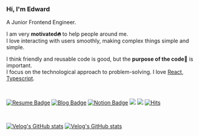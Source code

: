 ### Hi, I'm Edward
A Junior Frontend Engineer.

I am very **motivated🔥** to help people around me.   
I love interacting with users smoothly, making complex things simple and simple.

I think friendly and reusable code is good, but the **purpose of the code🎯** is important.   
I focus on the technological approach to problem-solving. 
I love [React](https://github.com/facebook/react), [Typescript](https://github.com/microsoft/TypeScript). 

<br>

[![Resume Badge](https://img.shields.io/badge/Resume-9065B0?style=flat-square&logo=iTerm2&link=https://bepyan.notion.site/Frontend-Developer-69fd245161734c1793e8df78dffe705c)](https://bepyan.notion.site/Frontend-Developer-69fd245161734c1793e8df78dffe705c)
[![Blog Badge](https://img.shields.io/badge/Blog-1d1f21?style=flat-square&logo=Gatsby&logoColor=white&link=https://bepyan.github.io/)](https://bepyan.github.io/)
[![Notion Badge](https://img.shields.io/badge/Notion-black?style=flat-square&logo=Notion&logoColor=white&link=https://bepyan.notion.site/GET-START-de49308c21884e8a8037829b0c156931)](https://bepyan.notion.site/GET-START-de49308c21884e8a8037829b0c156931)
<a href="https://velog.io/@bepyan" target="_blank"><img src="https://img.shields.io/badge/Velog-20c997?style=flat-square&logo=Vimeo&logoColor=white"/></a>
<a href="mailto:bepyan@naver.com" target="_blank"><img src="https://img.shields.io/badge/Email-03C75A?style=flat-square&logo=Naver&logoColor=white"/></a>
[![Hits](https://hits.seeyoufarm.com/api/count/incr/badge.svg?url=https%3A%2F%2Fgithub.com%2Fbepyan&count_bg=%233D9CC8&title_bg=%23555555&icon=&icon_color=%23E7E7E7&title=hits&edge_flat=false)](https://hits.seeyoufarm.com)

<!--<a href="[연결할 링크]" target="_blank"><img src="https://img.shields.io/badge/[쓰고 싶은 텍스트]-[컬러 코드]?style=flat-square&logo=[브랜드 이름]&logoColor=white"/></a> -->

<br>

[![Velog's GitHub stats](https://velog-readme-stats.vercel.app/api?name=bepyan&slug=5개월간-스타트업에서-굴렀다.-그리고-얻었다)](https://velog.io/@bepyan/5%EA%B0%9C%EC%9B%94%EA%B0%84-%EC%8A%A4%ED%83%80%ED%8A%B8%EC%97%85%EC%97%90%EC%84%9C-%EA%B5%B4%EB%A0%80%EB%8B%A4.-%EA%B7%B8%EB%A6%AC%EA%B3%A0-%EC%96%BB%EC%97%88%EB%8B%A4)
[![Velog's GitHub stats](https://velog-readme-stats.vercel.app/api?name=bepyan&slug=카카오-공채-합격-후기)](https://velog.io/@bepyan/%EC%B9%B4%EC%B9%B4%EC%98%A4-%EA%B3%B5%EC%B1%84-%ED%95%A9%EA%B2%A9-%ED%9B%84%EA%B8%B0)

